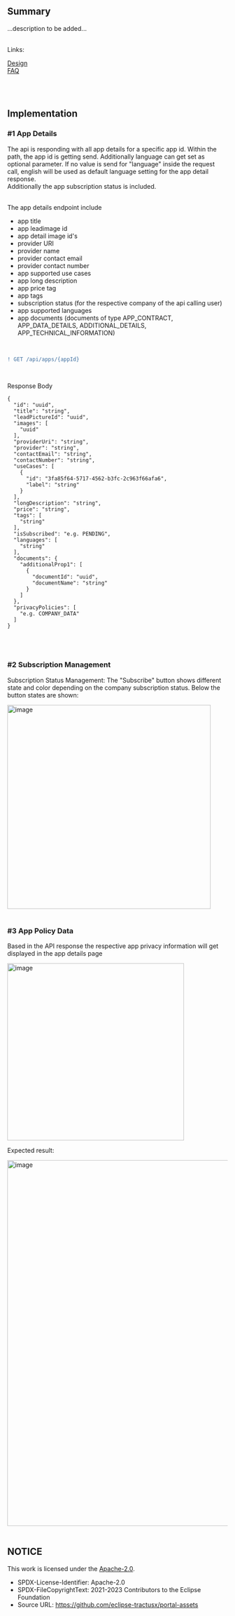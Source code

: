 ## Summary

...description to be added...
<br>
<br>

Links:

[Design](</docs/App(s)/Marketplace/Design.md>)  
[FAQ](</docs/App(s)/Marketplace/FAQ.md>)

<br>
<br>

## Implementation

### #1 App Details

The api is responding with all app details for a specific app id. Within the path, the app id is getting send. Additionally language can get set as optional parameter. If no value is send for "language" inside the request call, english will be used as default language setting for the app detail response.  
Additionally the app subscription status is included.  
<br>

The app details endpoint include

- app title
- app leadimage id
- app detail image id's
- provider URI
- provider name
- provider contact email
- provider contact number
- app supported use cases
- app long description
- app price tag
- app tags
- subscription status (for the respective company of the api calling user)
- app supported languages
- app documents (documents of type APP_CONTRACT, APP_DATA_DETAILS, ADDITIONAL_DETAILS, APP_TECHNICAL_INFORMATION)

<br>

```diff
! GET /api/apps/{appId}
```

<br>

Response Body

    {
      "id": "uuid",
      "title": "string",
      "leadPictureId": "uuid",
      "images": [
        "uuid"
      ],
      "providerUri": "string",
      "provider": "string",
      "contactEmail": "string",
      "contactNumber": "string",
      "useCases": [
        {
          "id": "3fa85f64-5717-4562-b3fc-2c963f66afa6",
          "label": "string"
        }
      ],
      "longDescription": "string",
      "price": "string",
      "tags": [
        "string"
      ],
      "isSubscribed": "e.g. PENDING",
      "languages": [
        "string"
      ],
      "documents": {
        "additionalProp1": [
          {
            "documentId": "uuid",
            "documentName": "string"
          }
        ]
      },
      "privacyPolicies": [
        "e.g. COMPANY_DATA"
      ]
    }

<br>
<br>

### #2 Subscription Management

Subscription Status Management:
The "Subscribe" button shows different state and color depending on the company subscription status. Below the button states are shown:

<img width="465" alt="image" src="https://user-images.githubusercontent.com/94133633/211010886-3c1be3e3-7796-4ea3-bc48-fc11fe42c4b0.png">

<br>
<br>

### #3 App Policy Data

Based in the API response the respective app privacy information will get displayed in the app details page

<img width="404" alt="image" src="https://user-images.githubusercontent.com/94133633/226003297-6a4a578b-dca1-4090-885c-c88c15ab2a19.png">

<br>

Expected result:

<img width="834" alt="image" src="https://user-images.githubusercontent.com/94133633/226004039-8bcfeb34-f688-422b-87d3-9e188cc74abd.png">

<br>
<br>

## NOTICE

This work is licensed under the [Apache-2.0](https://www.apache.org/licenses/LICENSE-2.0).

- SPDX-License-Identifier: Apache-2.0
- SPDX-FileCopyrightText: 2021-2023 Contributors to the Eclipse Foundation
- Source URL: https://github.com/eclipse-tractusx/portal-assets
